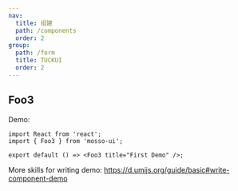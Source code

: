 ```yaml
---
nav:
  title: 组建
  path: /components
  order: 2
group:
  path: /form
  title: TUCKUI
  order: 2
---
```


## Foo3

Demo:

```tsx
import React from 'react';
import { Foo3 } from 'mosso-ui';

export default () => <Foo3 title="First Demo" />;
```

More skills for writing demo: https://d.umijs.org/guide/basic#write-component-demo

